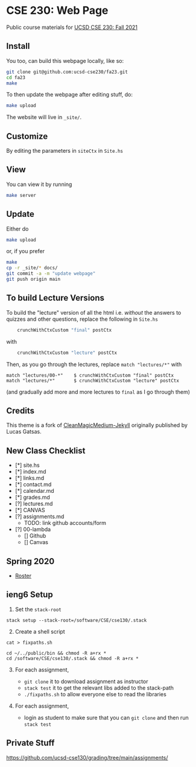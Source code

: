 # CSE 230: Web Page

Public course materials for [UCSD CSE 230: Fall 2021](https://ucsd-cse230.github.io/fa21/)

## Install

You too, can build this webpage locally, like so:

```bash
git clone git@github.com:ucsd-cse230/fa23.git
cd fa23
make
```

To then update the webpage after editing stuff, do:

```bash
make upload
```

The website will live in `_site/`.

## Customize

By editing the parameters in `siteCtx` in `Site.hs`

## View

You can view it by running

```bash
make server
```

## Update

Either do

```bash
make upload
```

or, if you prefer

```bash
make
cp -r _site/* docs/
git commit -a -m "update webpage"
git push origin main
```

## To build Lecture Versions

To build the "lecture" version of all the html i.e. *without*
the answers to quizzes and other questions, replace the
following in `Site.hs`

```haskell
    crunchWithCtxCustom "final" postCtx
```

with

```haskell
    crunchWithCtxCustom "lecture" postCtx
```

Then, as you go through the lectures, replace `match "lectures/*"` with

```
match "lectures/00-*"    $ crunchWithCtxCustom "final" postCtx
match "lectures/*"       $ crunchWithCtxCustom "lecture" postCtx
```

(and gradually add more and more lectures to `final` as I go through them)

## Credits

This theme is a fork of [CleanMagicMedium-Jekyll](https://github.com/SpaceG/CleanMagicMedium-Jekyll)
originally published by Lucas Gatsas.

## New Class Checklist

- [*] site.hs
- [*] index.md
- [*] links.md
- [*] contact.md
- [*] calendar.md
- [*] grades.md
- [?] lectures.md
- [*] CANVAS
- [?] assignments.md
	- TODO: link github accounts/form
- [?] 00-lambda
	- [] Github
	- [] Canvas

## Spring 2020

- [Roster](https://docs.google.com/spreadsheets/d/1DqB98XNyDpqsL1FWyReTOecj8GFD6KXVnkjM6iI2Lrs/edit?usp=sharing)

## ieng6 Setup

1. Set the `stack-root`

```
stack setup --stack-root=/software/CSE/cse130/.stack
```

2. Create a shell script

```
cat > fixpaths.sh

cd ~/../public/bin && chmod -R a+rx *
cd /software/CSE/cse130/.stack && chmod -R a+rx *
```

3. For each assignment,

	- `git clone` it to download assignment as instructor
	- `stack test` it to get the relevant libs added to the stack-path
	- `./fixpaths.sh` to allow everyone else to read the libraries

4. For each assignment,
	- login as student to make sure that you can `git clone` and then run `stack test`

## Private Stuff

https://github.com/ucsd-cse130/grading/tree/main/assignments/
